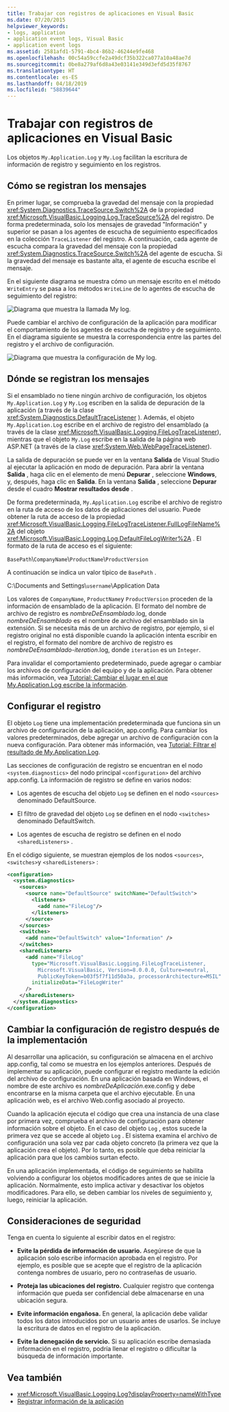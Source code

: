 ```yaml
---
title: Trabajar con registros de aplicaciones en Visual Basic
ms.date: 07/20/2015
helpviewer_keywords:
- logs, application
- application event logs, Visual Basic
- application event logs
ms.assetid: 2581afd1-5791-4bc4-86b2-46244e9fe468
ms.openlocfilehash: 00c54a59ccfe2a49dcf35b322ca077a10a48ae7d
ms.sourcegitcommit: 0be8a279af6d8a43e03141e349d3efd5d35f8767
ms.translationtype: HT
ms.contentlocale: es-ES
ms.lasthandoff: 04/18/2019
ms.locfileid: "58839644"
---
```

# <a name="working-with-application-logs-in-visual-basic"></a>Trabajar con registros de aplicaciones en Visual Basic

Los objetos `My.Application.Log` y `My.Log` facilitan la escritura de información de registro y seguimiento en los registros.

## <a name="how-messages-are-logged"></a>Cómo se registran los mensajes

En primer lugar, se comprueba la gravedad del mensaje con la propiedad <xref:System.Diagnostics.TraceSource.Switch%2A> de la propiedad <xref:Microsoft.VisualBasic.Logging.Log.TraceSource%2A> del registro. De forma predeterminada, solo los mensajes de gravedad "Información" y superior se pasan a los agentes de escucha de seguimiento especificados en la colección `TraceListener` del registro. A continuación, cada agente de escucha compara la gravedad del mensaje con la propiedad <xref:System.Diagnostics.TraceSource.Switch%2A> del agente de escucha. Si la gravedad del mensaje es bastante alta, el agente de escucha escribe el mensaje.

En el siguiente diagrama se muestra cómo un mensaje escrito en el método `WriteEntry` se pasa a los métodos `WriteLine` de lo agentes de escucha de seguimiento del registro:

![Diagrama que muestra la llamada My log.](./media/working-with-application-logs/my-log-call-messages.png)

Puede cambiar el archivo de configuración de la aplicación para modificar el comportamiento de los agentes de escucha de registro y de seguimiento. En el diagrama siguiente se muestra la correspondencia entre las partes del registro y el archivo de configuración.

![Diagrama que muestra la configuración de My log.](./media/working-with-application-logs/my-log-configuration.png)

## <a name="where-messages-are-logged"></a>Dónde se registran los mensajes

Si el ensamblado no tiene ningún archivo de configuración, los objetos `My.Application.Log` y `My.Log` escriben en la salida de depuración de la aplicación (a través de la clase <xref:System.Diagnostics.DefaultTraceListener> ). Además, el objeto `My.Application.Log` escribe en el archivo de registro del ensamblado (a través de la clase <xref:Microsoft.VisualBasic.Logging.FileLogTraceListener>), mientras que el objeto `My.Log` escribe en la salida de la página web ASP.NET (a través de la clase <xref:System.Web.WebPageTraceListener>).

La salida de depuración se puede ver en la ventana **Salida** de Visual Studio al ejecutar la aplicación en modo de depuración. Para abrir la ventana **Salida** , haga clic en el elemento de menú **Depurar** , seleccione **Windows**, y, después, haga clic en **Salida**. En la ventana **Salida** , seleccione **Depurar** desde el cuadro **Mostrar resultados desde** .

De forma predeterminada, `My.Application.Log` escribe el archivo de registro en la ruta de acceso de los datos de aplicaciones del usuario. Puede obtener la ruta de acceso de la propiedad <xref:Microsoft.VisualBasic.Logging.FileLogTraceListener.FullLogFileName%2A> del objeto <xref:Microsoft.VisualBasic.Logging.Log.DefaultFileLogWriter%2A> . El formato de la ruta de acceso es el siguiente:

`BasePath`\\`CompanyName`\\`ProductName`\\`ProductVersion`

A continuación se indica un valor típico de `BasePath` .

C:\Documents and Settings\\`username`\Application Data

Los valores de `CompanyName`, `ProductName`y `ProductVersion` proceden de la información de ensamblado de la aplicación. El formato del nombre de archivo de registro es *nombreDeEnsamblado*.log, donde *nombreDeEnsamblado* es el nombre de archivo del ensamblado sin la extensión. Si se necesita más de un archivo de registro, por ejemplo, si el registro original no está disponible cuando la aplicación intenta escribir en el registro, el formato del nombre de archivo de registro es *nombreDeEnsamblado*-*iteration*.log, donde `iteration` es un `Integer`.

Para invalidar el comportamiento predeterminado, puede agregar o cambiar los archivos de configuración del equipo y de la aplicación. Para obtener más información, vea [Tutorial: Cambiar el lugar en el que My.Application.Log escribe la información](../../../../visual-basic/developing-apps/programming/log-info/walkthrough-changing-where-my-application-log-writes-information.md).

## <a name="configuring-log-settings"></a>Configurar el registro

El objeto `Log` tiene una implementación predeterminada que funciona sin un archivo de configuración de la aplicación, app.config. Para cambiar los valores predeterminados, debe agregar un archivo de configuración con la nueva configuración. Para obtener más información, vea [Tutorial: Filtrar el resultado de My.Application.Log](../../../../visual-basic/developing-apps/programming/log-info/walkthrough-filtering-my-application-log-output.md).

Las secciones de configuración de registro se encuentran en el nodo `<system.diagnostics>` del nodo principal `<configuration>` del archivo app.config. La información de registro se define en varios nodos:

- Los agentes de escucha del objeto `Log` se definen en el nodo `<sources>` denominado DefaultSource.

- El filtro de gravedad del objeto `Log` se definen en el nodo `<switches>` denominado DefaultSwitch.

- Los agentes de escucha de registro se definen en el nodo `<sharedListeners>` .

 En el código siguiente, se muestran ejemplos de los nodos `<sources>`, `<switches>`y `<sharedListeners>` :

```xml
<configuration>
  <system.diagnostics>
    <sources>
      <source name="DefaultSource" switchName="DefaultSwitch">
        <listeners>
          <add name="FileLog"/>
        </listeners>
      </source>
    </sources>
    <switches>
      <add name="DefaultSwitch" value="Information" />
    </switches>
    <sharedListeners>
      <add name="FileLog"
        type="Microsoft.VisualBasic.Logging.FileLogTraceListener,
          Microsoft.VisualBasic, Version=8.0.0.0, Culture=neutral,
          PublicKeyToken=b03f5f7f11d50a3a, processorArchitecture=MSIL"
        initializeData="FileLogWriter"
      />
    </sharedListeners>
  </system.diagnostics>
</configuration>
```

## <a name="changing-log-settings-after-deployment"></a>Cambiar la configuración de registro después de la implementación

Al desarrollar una aplicación, su configuración se almacena en el archivo app.config, tal como se muestra en los ejemplos anteriores. Después de implementar su aplicación, puede configurar el registro mediante la edición del archivo de configuración. En una aplicación basada en Windows, el nombre de este archivo es *nombreDeAplicación*.exe.config y debe encontrarse en la misma carpeta que el archivo ejecutable. En una aplicación web, es el archivo Web.config asociado al proyecto.

Cuando la aplicación ejecuta el código que crea una instancia de una clase por primera vez, comprueba el archivo de configuración para obtener información sobre el objeto. En el caso del objeto `Log` , estos sucede la primera vez que se accede al objeto `Log` . El sistema examina el archivo de configuración una sola vez par cada objeto concreto (la primera vez que la aplicación crea el objeto). Por lo tanto, es posible que deba reiniciar la aplicación para que los cambios surtan efecto.

En una aplicación implementada, el código de seguimiento se habilita volviendo a configurar los objetos modificadores antes de que se inicie la aplicación. Normalmente, esto implica activar y desactivar los objetos modificadores. Para ello, se deben cambiar los niveles de seguimiento y, luego, reiniciar la aplicación.

## <a name="security-considerations"></a>Consideraciones de seguridad

Tenga en cuenta lo siguiente al escribir datos en el registro:

- **Evite la pérdida de información de usuario.** Asegúrese de que la aplicación solo escribe información aprobada en el registro. Por ejemplo, es posible que se acepte que el registro de la aplicación contenga nombres de usuario, pero no contraseñas de usuario.

- **Proteja las ubicaciones del registro.** Cualquier registro que contenga información que pueda ser confidencial debe almacenarse en una ubicación segura.

- **Evite información engañosa.** En general, la aplicación debe validar todos los datos introducidos por un usuario antes de usarlos. Se incluye la escritura de datos en el registro de la aplicación.

- **Evite la denegación de servicio.** Si su aplicación escribe demasiada información en el registro, podría llenar el registro o dificultar la búsqueda de información importante.

## <a name="see-also"></a>Vea también

- <xref:Microsoft.VisualBasic.Logging.Log?displayProperty=nameWithType>
- [Registrar información de la aplicación](../../../../visual-basic/developing-apps/programming/log-info/index.md)
